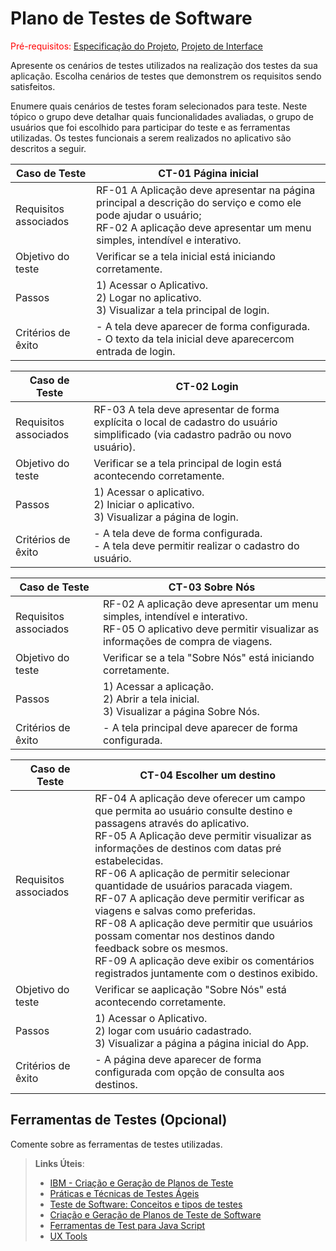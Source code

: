 # Plano de Testes de Software

<span style="color:red">Pré-requisitos: <a href="2-Especificação do Projeto.md"> Especificação do Projeto</a></span>, <a href="3-Projeto de Interface.md"> Projeto de Interface</a>

Apresente os cenários de testes utilizados na realização dos testes da sua aplicação. Escolha cenários de testes que demonstrem os requisitos sendo satisfeitos.

Enumere quais cenários de testes foram selecionados para teste. Neste tópico o grupo deve detalhar quais funcionalidades avaliadas, o grupo de usuários que foi escolhido para participar do teste e as ferramentas utilizadas.
 Os testes funcionais a serem realizados no aplicativo são descritos a seguir.

|Caso de Teste|CT-01 Página inicial|
|-------------|--------------------|
|Requisitos associados|RF-01 A Aplicação deve apresentar na página principal a descrição do serviço e como ele pode ajudar o usuário; <br> RF-02 A aplicação deve apresentar um menu simples, intendível e interativo.|
|Objetivo do teste|Verificar se a tela inicial está iniciando corretamente.|
|Passos|1) Acessar o Aplicativo. <br> 2) Logar no aplicativo. <br> 3) Visualizar a tela principal de login.|
|Critérios de êxito|- A tela deve aparecer de forma configurada. <br> - O texto da tela inicial deve aparecercom entrada de login. 

|Caso de Teste|CT-02 Login|
|-------------|--------------------|
|Requisitos associados|RF-03 A tela deve apresentar de forma explícita o local de cadastro do usuário simplificado (via cadastro padrão ou novo usuário).|
|Objetivo do teste|Verificar se a tela principal de login está acontecendo corretamente.|
|Passos|1) Acessar o aplicativo. <br> 2) Iniciar o aplicativo. <br> 3) Visualizar a página de login.|
|Critérios de êxito|- A tela deve de forma configurada. <br> - A tela deve permitir realizar o cadastro do usuário.|

|Caso de Teste|CT-03 Sobre Nós|
|-------------|--------------------|
|Requisitos associados|RF-02 A aplicação deve apresentar um menu simples, intendível e interativo. <br> RF-05 O aplicativo deve permitir visualizar as informações de compra de viagens.|
|Objetivo do teste|Verificar se a tela "Sobre Nós" está iniciando corretamente.|
|Passos|1) Acessar a aplicação. <br> 2) Abrir a tela inicial. <br> 3) Visualizar a página Sobre Nós.|
|Critérios de êxito|- A tela principal deve aparecer de forma configurada.|

|Caso de Teste|CT-04 Escolher um destino|
|-------------|-------------------------------------------------------------------------------------------------------------------------|
|Requisitos associados|RF-04 A aplicação deve oferecer um campo que permita ao usuário consulte destino e passagens através do aplicativo. <br> RF-05 A Aplicação deve permitir visualizar as informações de destinos com datas pré estabelecidas. <br> RF-06 A aplicação de permitir selecionar quantidade de usuários paracada viagem. <br> RF-07 A aplicação deve permitir verificar as viagens e  salvas como preferidas. <br> RF-08 A aplicação deve permitir que usuários possam comentar nos destinos dando feedback sobre os mesmos. <br> RF-09 A aplicação deve exibir os comentários registrados juntamente com o destinos exibido.|
|Objetivo do teste|Verificar se aaplicação "Sobre Nós" está acontecendo corretamente.|
|Passos|1) Acessar o Aplicativo. <br> 2) logar com usuário cadastrado. <br> 3) Visualizar a página a página inicial do App.|
|Critérios de êxito|- A página deve aparecer de forma configurada com opção de consulta aos destinos.|

## Ferramentas de Testes (Opcional)

Comente sobre as ferramentas de testes utilizadas.
 
> **Links Úteis**:
> - [IBM - Criação e Geração de Planos de Teste](https://www.ibm.com/developerworks/br/local/rational/criacao_geracao_planos_testes_software/index.html)
> - [Práticas e Técnicas de Testes Ágeis](http://assiste.serpro.gov.br/serproagil/Apresenta/slides.pdf)
> -  [Teste de Software: Conceitos e tipos de testes](https://blog.onedaytesting.com.br/teste-de-software/)
> - [Criação e Geração de Planos de Teste de Software](https://www.ibm.com/developerworks/br/local/rational/criacao_geracao_planos_testes_software/index.html)
> - [Ferramentas de Test para Java Script](https://geekflare.com/javascript-unit-testing/)
> - [UX Tools](https://uxdesign.cc/ux-user-research-and-user-testing-tools-2d339d379dc7)
